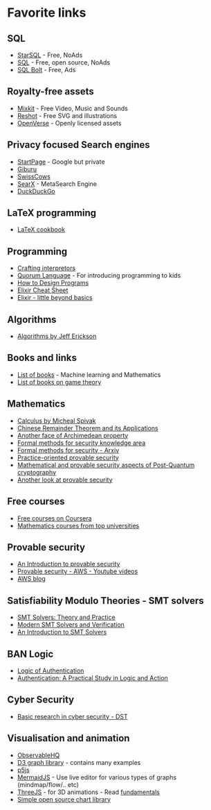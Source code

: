 # Favorite links

## SQL
- [StarSQL](https://selectstarsql.com/) - Free, NoAds
- [SQL](https://www.sqlteaching.com/) - Free, open source, NoAds
- [SQL Bolt](https://sqlbolt.com/) - Free, Ads


## Royalty-free assets
- [Mixkit](https://mixkit.co/) - Free Video, Music and Sounds
- [Reshot](https://www.reshot.com/) - Free SVG and illustrations
- [OpenVerse](https://openverse.org/) - Openly licensed assets

## Privacy focused Search engines 
- [StartPage](https://www.startpage.com/) - Google but private
- [Giburu](https://gibiru.com/)
- [SwissCows](https://swisscows.com/en)
- [SearX](https://searx.thegpm.org/) - MetaSearch Engine
- [DuckDuckGo](https://duckduckgo.com/)

## LaTeX programming
- [LaTeX cookbook](https://latex-cookbook.net/) 


## Programming
- [Crafting interpretors](https://craftinginterpreters.com/scanning.html)
- [Quorum Language](https://quorumlanguage.com/learn.html) - For introducing programming to kids
- [How to Design Programs](https://htdp.org/2022-8-7/Book/index.html)
- [Elixir Cheat Sheet](https://media.pragprog.com/titles/elixir/ElixirCheat.pdf)
- [Elixir - little beyond basics](https://www.openmymind.net/Elixir-A-Little-Beyond-The-Basics/)

## Algorithms
- [Algorithms by Jeff Erickson](https://jeffe.cs.illinois.edu/teaching/algorithms/)

## Books and links
- [List of books](https://franknielsen.github.io/Books/CuratedBookLists.html) - Machine learning and Mathematics
- [List of books on game theory](https://shaneduggan.com/best-books-about-game-theory)


## Mathematics
- [Calculus by Micheal Spivak](https://theswissbay.ch/pdf/Gentoomen%20Library/Maths/Calculus/Michael%20Spivak%20-%20Calculus.pdf)
- [Chinese Remainder Theorem and its Applications](https://scholarworks.lib.csusb.edu/cgi/viewcontent.cgi?article=4457&context=etd-project)
- [Another face of Archimedean property](https://www.jstor.org/stable/10.4169/college.math.j.46.2.139)
- [Formal methods for security knowledge area](https://www.cybok.org/media/downloads/Formal_Methods_for_Security_v1.0.0.pdf)
- [Formal methods for security - Arxiv](https://arxiv.org/pdf/1608.00678.pdf)
- [Practice-oriented provable security](https://web.cs.ucdavis.edu/~rogaway/papers/cc.pdf)
- [Mathematical and provable security aspects of Post-Quantum cryptography](https://www.esat.kuleuven.be/cosic/publications/thesis-310.pdf)
- [Another look at provable security](https://www.math.uwaterloo.ca/~ajmeneze/anotherlook/)

## Free courses
- [Free courses on Coursera](https://www.freecodecamp.org/news/coursera-free-online-courses-6d84cdb30da/)
- [Mathematics courses from top universities](https://www.freecodecamp.org/news/math-online-courses-from-worlds-top-universities/)

## Provable security
- [An Introduction to provable security](https://www.di.ens.fr/~mabdalla/coursedocs/provablesecurity.pdf)
- [Provable security - AWS - Youtube videos](https://www.youtube.com/watch?v=6DX7p-OirGU&list=PL_EDAAla3DXVNcf3bNAzLsr6W3NMjZZp8&ab_channel=AWSEvents)
- [AWS blog](https://www.amazon.science/blog/a-billion-smt-queries-a-day)

## Satisfiability Modulo Theories - SMT solvers
- [SMT Solvers: Theory and Practice](https://resources.mpi-inf.mpg.de/departments/rg1/conferences/vtsa08/slides/barret2_smt.pdf)
- [Modern	SMT	Solvers	and	Verification](https://www.iitg.ac.in/pbhaduri/GIAN-CPS/Doc/Tut-1.pdf)
- [An Introduction to SMT Solvers](https://www.open-do.org/wp-content/uploads/2010/06/SMT_provers.pdf)

## BAN Logic
- [Logic of Authentication](https://dl.acm.org/doi/pdf/10.1145/77648.77649)
- [Authentication: A Practical Study in Logic and Action](https://www.cl.cam.ac.uk/techreports/UCAM-CL-TR-138.pdf)

## Cyber Security
- [Basic research in cyber security - DST](https://dst.gov.in/basic-research-cyber-security)

## Visualisation and animation 
- [ObservableHQ](https://observablehq.com/)
- [D3 graph library](https://d3-graph-gallery.com/index.html) - contains many examples
- [p5js](https://p5js.org/)
- [MermaidJS](https://mermaid.js.org/) - Use live editor for various types of graphs (mindmap/flow/.. etc)
- [ThreeJS](https://threejs.org/) - for 3D animations - Read [fundamentals](https://threejs.org/manual/#en/fundamentals)
- [Simple open source chart library](https://www.chartjs.org/)



